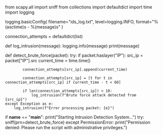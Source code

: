 from scapy.all import sniff
from collections import defaultdict
import time
import logging

logging.basicConfig(
    filename="ids_log.txt",
    level=logging.INFO,
    format="%(asctime)s - %(message)s"
)

connection_attempts = defaultdict(list)

def log_intrusion(message):
    logging.info(message)
    print(message)

def detect_brute_force(packet):
    try:
        if packet.haslayer("IP"):
            src_ip = packet["IP"].src
            current_time = time.time()

            connection_attempts[src_ip].append(current_time)

            connection_attempts[src_ip] = [t for t in connection_attempts[src_ip] if current_time - t < 60]

            if len(connection_attempts[src_ip]) > 10:
                log_intrusion(f"Brute force attack detected from {src_ip}")
    except Exception as e:
        log_intrusion(f"Error processing packet: {e}")

if __name__ == "__main__":
    print("Starting Intrusion Detection System...")
    try:
        sniff(prn=detect_brute_force)
    except PermissionError:
        print("Permission denied: Please run the script with administrative privileges.")

